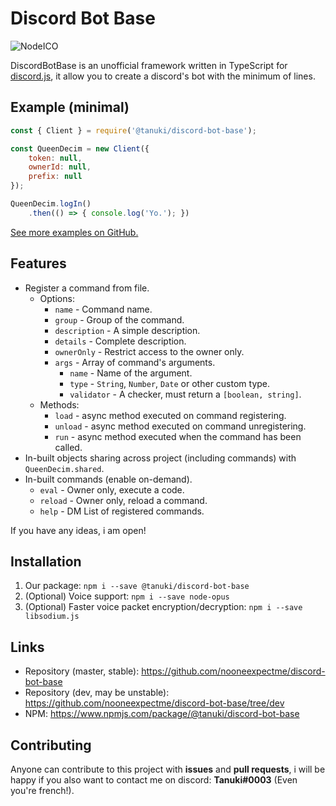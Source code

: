 # Discord Bot Base
<img alt="NodeICO" src="https://nodei.co/npm/@tanuki/discord-bot-base.png?mini=true"/>

DiscordBotBase is an unofficial framework written in TypeScript for [discord.js](https://github.com/discordjs/discord.js), it allow you to create a discord's bot with the minimum of lines.

## Example (minimal)
```js
const { Client } = require('@tanuki/discord-bot-base');

const QueenDecim = new Client({
    token: null,
    ownerId: null,
    prefix: null
});

QueenDecim.logIn()
    .then(() => { console.log('Yo.'); })
```
[See more examples on GitHub.](https://github.com/nooneexpectme/discord-bot-base/tree/dev/example)

## Features
- Register a command from file.
    - Options:
        - `name` - Command name.
        - `group` - Group of the command.
        - `description` - A simple description.
        - `details` - Complete description.
        - `ownerOnly` - Restrict access to the owner only.
        - `args` - Array of command's arguments.
            - `name` - Name of the argument.
            - `type` - `String`, `Number`, `Date` or other custom type.
            - `validator` - A checker, must return a `[boolean, string]`.
    - Methods:
        - `load` - async method executed on command registering.
        - `unload` - async method executed on command unregistering.
        - `run` - async method executed when the command has been called.
- In-built objects sharing across project (including commands) with `QueenDecim.shared`.
- In-built commands (enable on-demand).
    - `eval` - Owner only, execute a code.
    - `reload` - Owner only, reload a command.
    - `help` - DM List of registered commands.

If you have any ideas, i am open!

## Installation
1. Our package: `npm i --save @tanuki/discord-bot-base`
2. (Optional) Voice support: `npm i --save node-opus`
3. (Optional) Faster voice packet encryption/decryption: `npm i --save libsodium.js`

## Links
- Repository (master, stable): https://github.com/nooneexpectme/discord-bot-base
- Repository (dev, may be unstable): https://github.com/nooneexpectme/discord-bot-base/tree/dev
- NPM: https://www.npmjs.com/package/@tanuki/discord-bot-base

## Contributing
Anyone can contribute to this project with **issues** and **pull requests**, i will be happy if you also want to contact me on discord: **Tanuki#0003** (Even you're french!).